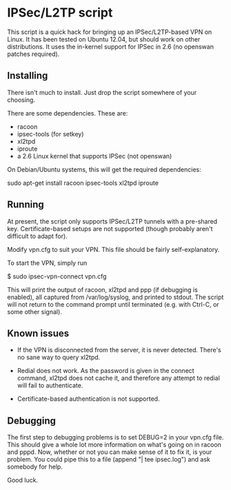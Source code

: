 IPSec/L2TP script
=================

This script is a quick hack for bringing up an IPSec/L2TP-based VPN on Linux.
It has been tested on Ubuntu 12.04, but should work on other distributions.
It uses the in-kernel support for IPSec in 2.6 (no openswan patches required).

Installing
----------

There isn't much to install. Just drop the script somewhere of your choosing.

There are some dependencies. These are:
 * racoon
 * ipsec-tools (for setkey)
 * xl2tpd
 * iproute
 * a 2.6 Linux kernel that supports IPSec (not openswan)

On Debian/Ubuntu systems, this will get the required dependencies:

  sudo apt-get install racoon ipsec-tools xl2tpd iproute

Running
-------

At present, the script only supports IPSec/L2TP tunnels with a pre-shared key.
Certificate-based setups are not supported (though probably aren't difficult to
adapt for).

Modify vpn.cfg to suit your VPN. This file should be fairly self-explanatory.

To start the VPN, simply run

  $ sudo ipsec-vpn-connect vpn.cfg

This will print the output of racoon, xl2tpd and ppp (if debugging is enabled),
all captured from /var/log/syslog, and printed to stdout. The script will not
return to the command prompt until terminated (e.g. with Ctrl-C, or some other
signal).

Known issues
------------

 * If the VPN is disconnected from the server, it is never detected.
   There's no sane way to query xl2tpd.

 * Redial does not work. As the password is given in the connect command,
   xl2tpd does not cache it, and therefore any attempt to redial will fail to
   authenticate.

 * Certificate-based authentication is not supported.

Debugging
---------

The first step to debugging problems is to set DEBUG=2 in your vpn.cfg file.
This should give a whole lot more information on what's going on in racoon and
pppd.  Now, whether or not you can make sense of it to fix it, is your problem.
You could pipe this to a file (append "| tee ipsec.log") and ask somebody for
help.

Good luck.

